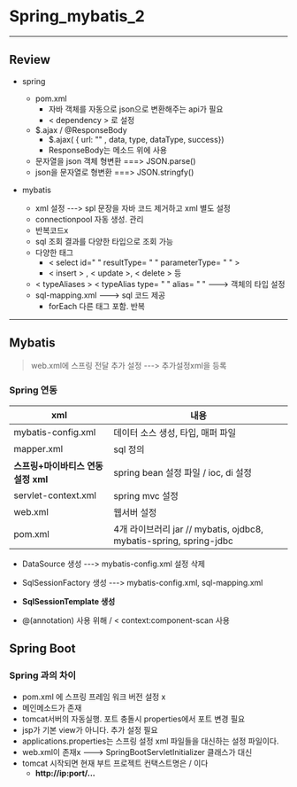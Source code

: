 # Spring_mybatis_2

---

## Review

- spring
  - pom.xml
    - 자바 객체를 자동으로 json으로 변환해주는 api가 필요
    - < dependency > 로 설정
  - $.ajax  /  @ResponseBody
    - $.ajax( { url: "" ,  data, type, dataType, success})
    - ResponseBody는 메소드 위에 사용
  - 문자열을 json 객체 형변환 ===> JSON.parse()
  - json을 문자열로 형변환 ===> JSON.stringfy()

- mybatis
  - xml 설정 ---> spl 문장을 자바 코드 제거하고 xml 별도 설정
  - connectionpool 자동 생성. 관리
  - 반복코드x
  - sql 조회  결과를 다양한 타입으로 조회 가능
  - 다양한 태그
    - < select id=" " resultType= " " parameterType= " " >
    - < insert > , < update >, < delete > 등
  - < typeAliases > < typeAlias type= " " alias= " "  ---> 객체의 타입 설정
  - sql-mapping.xml ---> sql 코드 제공
    - forEach 다른 태그 포함. 반복



---



## Mybatis

> web.xml에 스프링 전달 추가 설정  ---> 추가설정xml을 등록



### Spring 연동

| xml                                | 내용                                                         |
| ---------------------------------- | ------------------------------------------------------------ |
| mybatis-config.xml                 | 데이터 소스 생성, 타입, 매퍼 파일                            |
| mapper.xml                         | sql 정의                                                     |
| **스프링+마이바티스 연동설정 xml** | spring bean 설정 파일 / ioc, di 설정                         |
| servlet-context.xml                | spring mvc 설정                                              |
| web.xml                            | 웹서버 설정                                                  |
| pom.xml                            | 4개 라이브러리 jar // mybatis, ojdbc8, mybatis-spring, spring-jdbc |

- DataSource 생성  ---> mybatis-config.xml 설정 삭제
- SqlSessionFactory 생성 ---> mybatis-config.xml, sql-mapping.xml
- **SqlSessionTemplate 생성**

- @(annotation) 사용 위해  /  < context:component-scan 사용







## Spring Boot



### Spring 과의 차이

- pom.xml 에 스프링 프레임 워크 버전 설정 x
- 메인메소드가 존재
- tomcat서버의 자동실행. 포트 충돌시 properties에서 포트 변경 필요
- jsp가 기본 view가 아니다. 추가 설정 필요
- applications.properties는 스프링 설정 xml 파일들을 대신하는 설정 파일이다.
- web.xml이 존재x ---> SpringBootServletInitializer 클래스가 대신
- tomcat 시작되면 현재 부트 프로젝트 컨택스트명은 / 이다
  - **http://ip:port/...**

































